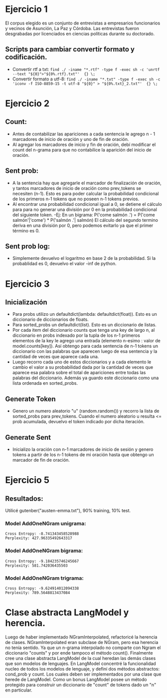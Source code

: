 # Ejercicio 1

El corpus elegido es un conjunto de entrevistas a empresarios funcionarios y vecinos
de Asunción, La Paz y Córdoba. Las entrevistas fueron desgrabadas por licenciados en
ciencias políticas durante su doctorado.

## Scripts para cambiar convertir formato y codificación.
+ Convertir rtf a txt: `find ./ -iname "*.rtf" -type f -exec sh -c 'unrtf --text "${0}">"${0%.rtf}.txt"'  {} \;`
+ Convertir formato a utf-8: `find ./ -iname "*.txt" -type f -exec sh -c 'iconv -f ISO-8859-15 -t utf-8 "${0}" > "${0%.txt}_2.txt"'  {} \;`


# Ejercicio 2

## Count:
+ Antes de contabilizar las apariciones a cada sentencia le agrego
  n - 1 marcadores de inicio de oración y uno de fin de oración.
+ Al agregar los marcadores de inicio y fin de oración, 
debí modificar el count del n-grama para que no contabilice 
la aparición del inicio de oración.

## Sent prob:
+ A la sentencia hay que agregarle el marcador de finalización de oración,
 y tantos marcadores de inicio de oración como prev_tokens se necesiten (n-1).
 Esto es para poder calcular la probabilidad condicional de los primeros n-1 tokens
 que no poseen n-1 tokens previos.
+ Al encontrar una probabilidad condicional igual a 0, se detiene el cálculo para
para no generar una división por 0 en la probabilidad condicional del siguiente token.
    -Ej: En un bigrama: 
    P('come salmón .') = P('come salmón'|'come') * P('salmón .'| salmón)
    El cálculo del segundo termino deriva en una división por 0, pero podemos evitarlo ya que
    el primer término es 0.

## Sent prob log:
+ Simplemente devuelvo el logaritmo en base 2 de la probabilidad. Si la probablidad es 0, devuelvo el valor -inf de python.

# Ejercicio 3

## Inicialización
+ Para probs utilizo un defaultdict(lambda: defaultdict(float)). Esto es un diccionario de diccionarios de floats.
+ Para sorted_probs un defaultdict(list). Esto es un diccionario de listas.
+ Por cada item del diccionario counts que tenga una key de largo n, al diccionario en probs indexado por la tupla de los n-1 primeros elementos de la key le agrego una entrada (elemento n-esimo : valor de model.counts[key]).
Así obtengo para cada sentencia de n-1 tokens un diccionario con las palabras que aparecen luego de esa sentencia y la cantidad de veces que aparece cada una.
+ Luego recorro cada uno de estos diccionarios y a cada elemento le cambio el valor a su probabilidad dada por la cantidad de veces que aparece esa palabra sobre el total de apariciones entre todas las palabras del diccionario.
Además ya guardo este diccionario como una lista ordenada en sorted_probs.

## Generate Token
+ Genero un numero aleatorio "u" (random.random()) y recorro la lista de sorted_probs para prev_tokens. Cuando el numero aleatorio u resulta <= prob acumulada, devuelvo el token indicado por dicha iteración.

## Generate Sent
+ Inicializo la oración con n-1 marcadores de inicio de sesión y genero tokens a partir de los n-1 tokens de mi oración hasta que obtengo un marcador de fin de oración.


# Ejercicio 5

## Resultados:
Utilicé gutenber("austen-emma.txt"), 90% training, 10% test.

### Model AddOneNGram unigrama:
    Cross Entropy: -8.741343458528988
    Perplexity: 427.96335492643317

### Model AddOneNGram bigrama:
    Cross Entropy: -9.184235746245667
    Perplexity: 581.742036435503

### Model AddOneNGram trigrama:
    Cross Entropy: -9.624914012094338
    Perplexity: 789.5648813437084


# Clase abstracta LangModel y herencia.
Luego de haber implementado NGramInterpolated, refactoricé la herencia de clases.
NGramInterpolated eran subclase de NGram, pero esa herencia no
tenía sentido. Ya que un n-grama interpolado no comparte con Ngram el diccionario
"counts" y por ende tampoco el método count(). Finalmente cree una clase abstracta
LangModel de la cual heredan las demás clases que son modelos de lenguajes. En LangModel
concentré la funcionalidad nucleo de todos los modelos de lenguaje, y definí dos métodos
abstractos: cond_prob y count. Los cuales deben ser implementados por una clase que herede
de LangModel.
Como un bonus LangModel posee un método protegido para construir un diccionario de "count" de tokens dado un "n" en particular.